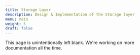```yaml
---
title: Storage Layer
description: Design & Implementation of the Storage layer
menu: main
weight: 5
draft: false
---
```


This page is unintentionally left blank. We're working on more documentation all the time.
